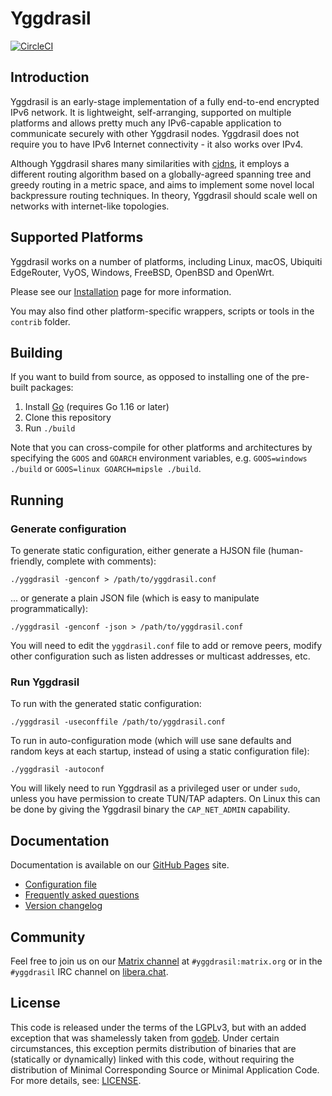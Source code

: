 # Yggdrasil

[![CircleCI](https://circleci.com/gh/yggdrasil-network/yggdrasil-go.svg?style=shield&circle-token=:circle-token
)](https://circleci.com/gh/yggdrasil-network/yggdrasil-go)

## Introduction

Yggdrasil is an early-stage implementation of a fully end-to-end encrypted IPv6
network. It is lightweight, self-arranging, supported on multiple platforms and
allows pretty much any IPv6-capable application to communicate securely with
other Yggdrasil nodes. Yggdrasil does not require you to have IPv6 Internet
connectivity - it also works over IPv4.

Although Yggdrasil shares many similarities with
[cjdns](https://github.com/cjdelisle/cjdns), it employs a different routing
algorithm based on a globally-agreed spanning tree and greedy routing in a
metric space, and aims to implement some novel local backpressure routing
techniques. In theory, Yggdrasil should scale well on networks with
internet-like topologies.

## Supported Platforms

Yggdrasil works on a number of platforms, including Linux, macOS, Ubiquiti
EdgeRouter, VyOS, Windows, FreeBSD, OpenBSD and OpenWrt.

Please see our [Installation](https://yggdrasil-network.github.io/installation.html) 
page for more information.

You may also find other platform-specific wrappers, scripts or tools in the
`contrib` folder.

## Building

If you want to build from source, as opposed to installing one of the pre-built
packages:

1. Install [Go](https://golang.org) (requires Go 1.16 or later)
2. Clone this repository
2. Run `./build`

Note that you can cross-compile for other platforms and architectures by
specifying the `GOOS` and `GOARCH` environment variables, e.g. `GOOS=windows
./build` or `GOOS=linux GOARCH=mipsle ./build`.

## Running

### Generate configuration

To generate static configuration, either generate a HJSON file (human-friendly,
complete with comments):

```
./yggdrasil -genconf > /path/to/yggdrasil.conf
```

... or generate a plain JSON file (which is easy to manipulate
programmatically):

```
./yggdrasil -genconf -json > /path/to/yggdrasil.conf
```

You will need to edit the `yggdrasil.conf` file to add or remove peers, modify
other configuration such as listen addresses or multicast addresses, etc.

### Run Yggdrasil

To run with the generated static configuration:
```
./yggdrasil -useconffile /path/to/yggdrasil.conf
```

To run in auto-configuration mode (which will use sane defaults and random keys
at each startup, instead of using a static configuration file):

```
./yggdrasil -autoconf
```

You will likely need to run Yggdrasil as a privileged user or under `sudo`,
unless you have permission to create TUN/TAP adapters. On Linux this can be done
by giving the Yggdrasil binary the `CAP_NET_ADMIN` capability.

## Documentation

Documentation is available on our [GitHub Pages](https://yggdrasil-network.github.io)
site.

- [Configuration file](https://yggdrasil-network.github.io/configuration.html)
- [Frequently asked questions](https://yggdrasil-network.github.io/faq.html)
- [Version changelog](CHANGELOG.md)

## Community

Feel free to join us on our [Matrix
channel](https://matrix.to/#/#yggdrasil:matrix.org) at `#yggdrasil:matrix.org`
or in the `#yggdrasil` IRC channel on [libera.chat](https://libera.chat).

## License

This code is released under the terms of the LGPLv3, but with an added exception
that was shamelessly taken from [godeb](https://github.com/niemeyer/godeb).
Under certain circumstances, this exception permits distribution of binaries
that are (statically or dynamically) linked with this code, without requiring
the distribution of Minimal Corresponding Source or Minimal Application Code.
For more details, see: [LICENSE](LICENSE).
